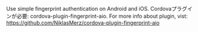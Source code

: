
Use simple fingerprint authentication on Android and iOS.
Cordovaプラグインが必要: cordova-plugin-fingerprint-aio. For more info about plugin, vist: https://github.com/NiklasMerz/cordova-plugin-fingerprint-aio
